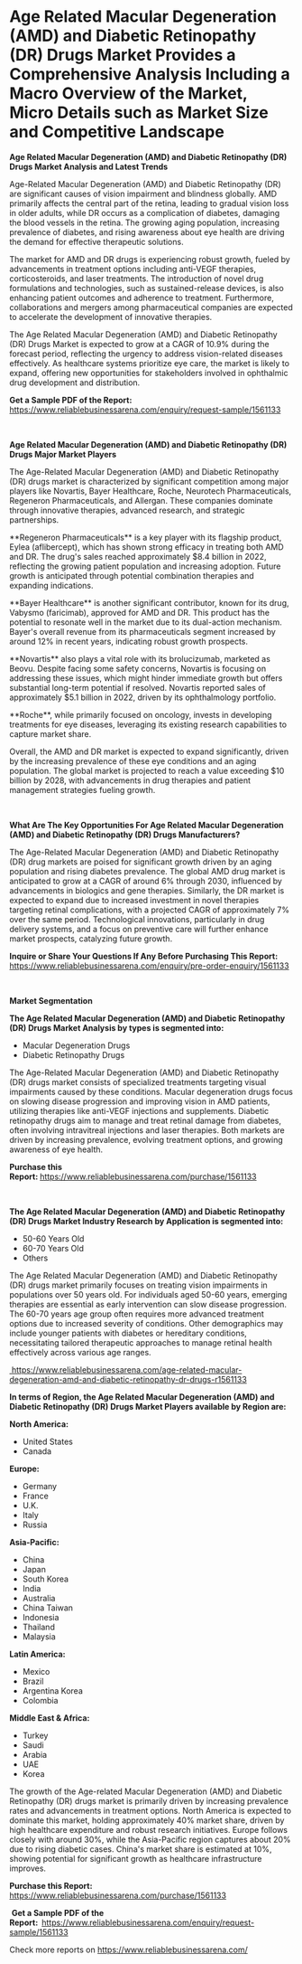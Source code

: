 <p><h1>Age Related Macular Degeneration (AMD) and Diabetic Retinopathy (DR) Drugs Market Provides a Comprehensive Analysis Including a Macro Overview of the Market, Micro Details such as Market Size and Competitive Landscape</h1></p><p><strong>Age Related Macular Degeneration (AMD) and Diabetic Retinopathy (DR) Drugs Market Analysis and Latest Trends</strong></p>
<p><p>Age-Related Macular Degeneration (AMD) and Diabetic Retinopathy (DR) are significant causes of vision impairment and blindness globally. AMD primarily affects the central part of the retina, leading to gradual vision loss in older adults, while DR occurs as a complication of diabetes, damaging the blood vessels in the retina. The growing aging population, increasing prevalence of diabetes, and rising awareness about eye health are driving the demand for effective therapeutic solutions.</p><p>The market for AMD and DR drugs is experiencing robust growth, fueled by advancements in treatment options including anti-VEGF therapies, corticosteroids, and laser treatments. The introduction of novel drug formulations and technologies, such as sustained-release devices, is also enhancing patient outcomes and adherence to treatment. Furthermore, collaborations and mergers among pharmaceutical companies are expected to accelerate the development of innovative therapies.</p><p>The Age Related Macular Degeneration (AMD) and Diabetic Retinopathy (DR) Drugs Market is expected to grow at a CAGR of 10.9% during the forecast period, reflecting the urgency to address vision-related diseases effectively. As healthcare systems prioritize eye care, the market is likely to expand, offering new opportunities for stakeholders involved in ophthalmic drug development and distribution.</p></p>
<p><strong>Get a Sample PDF of the Report:&nbsp;</strong> <a href="https://www.reliablebusinessarena.com/enquiry/request-sample/1561133?utm_campaign=3198&utm_medium=2&utm_source=Github&utm_content=ia&utm_term=09032025&utm_id=age-related-macular-degeneration-amd-and-diabetic-retinopathy-dr-drugs">https://www.reliablebusinessarena.com/enquiry/request-sample/1561133</a></p>
<p>&nbsp;</p>
<p><strong>Age Related Macular Degeneration (AMD) and Diabetic Retinopathy (DR) Drugs Major Market Players</strong></p>
<p><p>The Age-Related Macular Degeneration (AMD) and Diabetic Retinopathy (DR) drugs market is characterized by significant competition among major players like Novartis, Bayer Healthcare, Roche, Neurotech Pharmaceuticals, Regeneron Pharmaceuticals, and Allergan. These companies dominate through innovative therapies, advanced research, and strategic partnerships.</p><p>**Regeneron Pharmaceuticals** is a key player with its flagship product, Eylea (aflibercept), which has shown strong efficacy in treating both AMD and DR. The drug's sales reached approximately $8.4 billion in 2022, reflecting the growing patient population and increasing adoption. Future growth is anticipated through potential combination therapies and expanding indications.</p><p>**Bayer Healthcare** is another significant contributor, known for its drug, Vabysmo (faricimab), approved for AMD and DR. This product has the potential to resonate well in the market due to its dual-action mechanism. Bayer's overall revenue from its pharmaceuticals segment increased by around 12% in recent years, indicating robust growth prospects.</p><p>**Novartis** also plays a vital role with its brolucizumab, marketed as Beovu. Despite facing some safety concerns, Novartis is focusing on addressing these issues, which might hinder immediate growth but offers substantial long-term potential if resolved. Novartis reported sales of approximately $5.1 billion in 2022, driven by its ophthalmology portfolio.</p><p>**Roche**, while primarily focused on oncology, invests in developing treatments for eye diseases, leveraging its existing research capabilities to capture market share.</p><p>Overall, the AMD and DR market is expected to expand significantly, driven by the increasing prevalence of these eye conditions and an aging population. The global market is projected to reach a value exceeding $10 billion by 2028, with advancements in drug therapies and patient management strategies fueling growth.</p></p>
<p>&nbsp;</p>
<p><strong>What Are The Key Opportunities For Age Related Macular Degeneration (AMD) and Diabetic Retinopathy (DR) Drugs Manufacturers?</strong></p>
<p><p>The Age-Related Macular Degeneration (AMD) and Diabetic Retinopathy (DR) drug markets are poised for significant growth driven by an aging population and rising diabetes prevalence. The global AMD drug market is anticipated to grow at a CAGR of around 6% through 2030, influenced by advancements in biologics and gene therapies. Similarly, the DR market is expected to expand due to increased investment in novel therapies targeting retinal complications, with a projected CAGR of approximately 7% over the same period. Technological innovations, particularly in drug delivery systems, and a focus on preventive care will further enhance market prospects, catalyzing future growth.</p></p>
<p><strong>Inquire or Share Your Questions If Any Before Purchasing This Report:</strong> <a href="https://www.reliablebusinessarena.com/enquiry/pre-order-enquiry/1561133?utm_campaign=3198&utm_medium=2&utm_source=Github&utm_content=ia&utm_term=09032025&utm_id=age-related-macular-degeneration-amd-and-diabetic-retinopathy-dr-drugs">https://www.reliablebusinessarena.com/enquiry/pre-order-enquiry/1561133</a></p>
<p>&nbsp;</p>
<p><strong>Market Segmentation</strong></p>
<p><strong>The Age Related Macular Degeneration (AMD) and Diabetic Retinopathy (DR) Drugs Market Analysis by types is segmented into:</strong></p>
<p><ul><li>Macular Degeneration Drugs</li><li>Diabetic Retinopathy Drugs</li></ul></p>
<p><p>The Age-Related Macular Degeneration (AMD) and Diabetic Retinopathy (DR) drugs market consists of specialized treatments targeting visual impairments caused by these conditions. Macular degeneration drugs focus on slowing disease progression and improving vision in AMD patients, utilizing therapies like anti-VEGF injections and supplements. Diabetic retinopathy drugs aim to manage and treat retinal damage from diabetes, often involving intravitreal injections and laser therapies. Both markets are driven by increasing prevalence, evolving treatment options, and growing awareness of eye health.</p></p>
<p><strong>Purchase this Report:&nbsp;</strong><a href="https://www.reliablebusinessarena.com/purchase/1561133?utm_campaign=3198&utm_medium=2&utm_source=Github&utm_content=ia&utm_term=09032025&utm_id=age-related-macular-degeneration-amd-and-diabetic-retinopathy-dr-drugs">https://www.reliablebusinessarena.com/purchase/1561133</a></p>
<p>&nbsp;</p>
<p><strong>The Age Related Macular Degeneration (AMD) and Diabetic Retinopathy (DR) Drugs Market Industry Research by Application is segmented into:</strong></p>
<p><ul><li>50-60 Years Old</li><li>60-70 Years Old</li><li>Others</li></ul></p>
<p><p>The Age Related Macular Degeneration (AMD) and Diabetic Retinopathy (DR) drugs market primarily focuses on treating vision impairments in populations over 50 years old. For individuals aged 50-60 years, emerging therapies are essential as early intervention can slow disease progression. The 60-70 years age group often requires more advanced treatment options due to increased severity of conditions. Other demographics may include younger patients with diabetes or hereditary conditions, necessitating tailored therapeutic approaches to manage retinal health effectively across various age ranges.</p></p>
<p><a href="https://www.reliablebusinessarena.com/age-related-macular-degeneration-amd-and-diabetic-retinopathy-dr-drugs-r1561133?utm_campaign=3198&utm_medium=2&utm_source=Github&utm_content=ia&utm_term=09032025&utm_id=age-related-macular-degeneration-amd-and-diabetic-retinopathy-dr-drugs">&nbsp;https://www.reliablebusinessarena.com/age-related-macular-degeneration-amd-and-diabetic-retinopathy-dr-drugs-r1561133</a></p>
<p><strong>In terms of Region, the Age Related Macular Degeneration (AMD) and Diabetic Retinopathy (DR) Drugs Market Players available by Region are:</strong></p>
<p>
    <p> <strong> North America: </strong>
        <ul>
            <li>United States</li>
            <li>Canada</li>
        </ul>
        </p> 
    <p> <strong> Europe: </strong>
        <ul>
            <li>Germany</li>
            <li>France</li>
            <li>U.K.</li>
            <li>Italy</li>
            <li>Russia</li>
        </ul>
        </p> 
    <p> <strong> Asia-Pacific: </strong>
        <ul>
            <li>China</li>
            <li>Japan</li>
            <li>South Korea</li>
            <li>India</li>
            <li>Australia</li>
            <li>China Taiwan</li>
            <li>Indonesia</li>
            <li>Thailand</li>
            <li>Malaysia</li>
        </ul>
        </p> 
    <p> <strong> Latin America: </strong>
        <ul>
            <li>Mexico</li>
            <li>Brazil</li>
            <li>Argentina Korea</li>
            <li>Colombia</li>
        </ul>
        </p> 
    <p> <strong> Middle East & Africa: </strong>
        <ul>
            <li>Turkey</li>
            <li>Saudi</li>
            <li>Arabia</li>
            <li>UAE</li>
            <li>Korea</li>
        </ul>
    </p>
    </p>
<p><p>The growth of the Age-related Macular Degeneration (AMD) and Diabetic Retinopathy (DR) drugs market is primarily driven by increasing prevalence rates and advancements in treatment options. North America is expected to dominate this market, holding approximately 40% market share, driven by high healthcare expenditure and robust research initiatives. Europe follows closely with around 30%, while the Asia-Pacific region captures about 20% due to rising diabetic cases. China's market share is estimated at 10%, showing potential for significant growth as healthcare infrastructure improves.</p></p>
<p><strong>Purchase this Report: </strong><a href="https://www.reliablebusinessarena.com/purchase/1561133?utm_campaign=3198&utm_medium=2&utm_source=Github&utm_content=ia&utm_term=09032025&utm_id=age-related-macular-degeneration-amd-and-diabetic-retinopathy-dr-drugs">https://www.reliablebusinessarena.com/purchase/1561133</a></p>
<p>&nbsp;<strong>Get a Sample PDF of the Report:&nbsp;&nbsp;</strong><a href="https://www.reliablebusinessarena.com/enquiry/request-sample/1561133?utm_campaign=3198&utm_medium=2&utm_source=Github&utm_content=ia&utm_term=09032025&utm_id=age-related-macular-degeneration-amd-and-diabetic-retinopathy-dr-drugs">https://www.reliablebusinessarena.com/enquiry/request-sample/1561133</a></p>
<p><strong></strong></p>
<p>Check more reports on <a href="https://www.reliablebusinessarena.com/?utm_campaign=3198&utm_medium=2&utm_source=Github&utm_content=ia&utm_term=09032025&utm_id=age-related-macular-degeneration-amd-and-diabetic-retinopathy-dr-drugs">https://www.reliablebusinessarena.com/</a></p>
